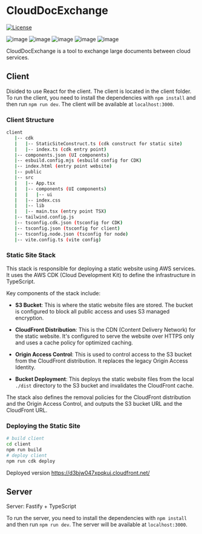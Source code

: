 # CloudDocExchange

[![License](https://img.shields.io/badge/license-MIT-blue.svg)](https://opensource.org/licenses/MIT)

![image](https://img.shields.io/badge/Amazon_AWS-FF9900?style=for-the-badge&logo=amazonaws&logoColor=white)
![image](https://img.shields.io/badge/TypeScript-007ACC?style=for-the-badge&logo=typescript&logoColor=white)
![image](https://img.shields.io/badge/Vite-B73BFE?style=for-the-badge&logo=vite&logoColor=FFD62E)
![image](https://img.shields.io/badge/React-20232A?style=for-the-badge&logo=react&logoColor=61DAFB)
![image](https://img.shields.io/badge/Redux-593D88?style=for-the-badge&logo=redux&logoColor=white)

CloudDocExchange is a tool to exchange large documents between cloud services.

## Client

Disided to use React for the client. The client is located in the client folder. To run the client, you need to install the dependencies with `npm install` and then run `npm run dev`. The client will be available at `localhost:3000`.

### Client Structure

```bash
client
   |-- cdk
   |   |-- StaticSiteConstruct.ts (cdk construct for static site)
   |   |-- index.ts (cdk entry point)
   |-- components.json (UI components)
   |-- esbuild.config.mjs (esbuild config for CDK)
   |-- index.html (entry point website)
   |-- public
   |-- src
   |   |-- App.tsx
   |   |-- components (UI components)
   |   |   |-- ui
   |   |-- index.css
   |   |-- lib
   |   |-- main.tsx (entry point TSX)
   |-- tailwind.config.js
   |-- tsconfig.cdk.json (tsconfig for CDK)
   |-- tsconfig.json (tsconfig for client)
   |-- tsconfig.node.json (tsconfig for node)
   |-- vite.config.ts (vite config)
```

### Static Site Stack

This stack is responsible for deploying a static website using AWS services. It uses the AWS CDK (Cloud Development Kit) to define the infrastructure in TypeScript.

Key components of the stack include:

- **S3 Bucket**: This is where the static website files are stored. The bucket is configured to block all public access and uses S3 managed encryption.

- **CloudFront Distribution**: This is the CDN (Content Delivery Network) for the static website. It's configured to serve the website over HTTPS only and uses a cache policy for optimized caching.

- **Origin Access Control**: This is used to control access to the S3 bucket from the CloudFront distribution. It replaces the legacy Origin Access Identity.

- **Bucket Deployment**: This deploys the static website files from the local `./dist` directory to the S3 bucket and invalidates the CloudFront cache.

The stack also defines the removal policies for the CloudFront distribution and the Origin Access Control, and outputs the S3 bucket URL and the CloudFront URL.

### Deploying the Static Site

```bash
# build client
cd client
npm run build
# deploy client
npm run cdk deploy
```

Deployed version https://d3bjw047xpqkuj.cloudfront.net/

## Server

Server: Fastify + TypeScript

To run the server, you need to install the dependencies with `npm install` and then run `npm run dev`. The server will be available at `localhost:3000`.
